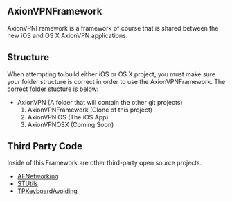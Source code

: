 ## AxionVPNFramework


AxionVPNFramework is a framework of course that is shared between the new iOS and OS X AxionVPN applications. 

## Structure

When attempting to build either iOS or OS X project, you must make sure your folder structure is correct in order to use the AxionVPNFramework. The correct folder stucture is below:

* AxionVPN (A folder that will contain the other git projects)
   1. AxionVPNFramework (Clone of this project)
   2. AxionVPNiOS (The iOS App)
   3. AxionVPNOSX (Coming Soon)

## Third Party Code

Inside of this Framework are other third-party open source projects.

* [AFNetworking](https://github.com/AFNetworking/AFNetworking)
* [STUtils](https://github.com/ldandersen/STUtils)
* [TPKeyboardAvoiding](https://github.com/michaeltyson/TPKeyboardAvoiding)
